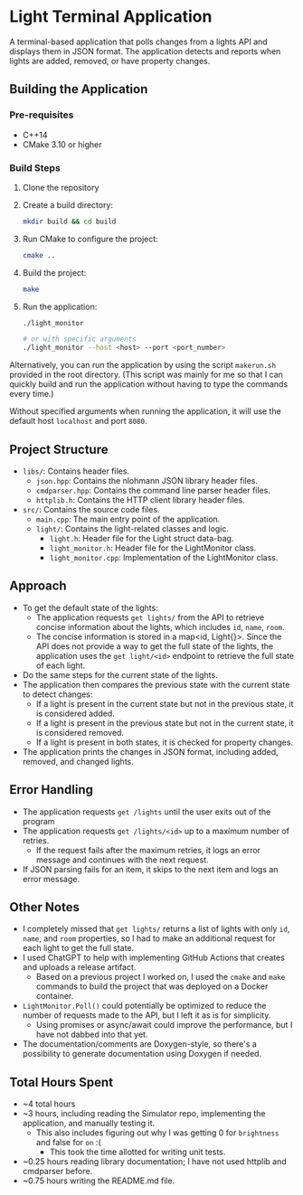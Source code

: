 # Light Terminal Application

A terminal-based application that polls changes from a lights API and displays them in JSON format. The application detects and reports when lights are added, removed, or have property changes.

## Building the Application

### Pre-requisites

- C++14
- CMake 3.10 or higher

### Build Steps

1. Clone the repository
2. Create a build directory:

   ```bash
   mkdir build && cd build
   ```

3. Run CMake to configure the project:

   ```bash
   cmake ..
   ```

4. Build the project:

   ```bash
   make
   ```

5. Run the application:

   ```bash
   ./light_monitor

   # or with specific arguments
   ./light_monitor --host <host> --port <port_number>
   ```

Alternatively, you can run the application by using the script `makerun.sh` provided in the root directory. (This script was mainly for me so that I can quickly build and run the application without having to type the commands every time.)

Without specified arguments when running the application, it will use the default host `localhost` and port `8080`.

## Project Structure

- `libs/`: Contains header files.
  - `json.hpp`: Contains the nlohmann JSON library header files.
  - `cmdparser.hpp`: Contains the command line parser header files.
  - `httplib.h`: Contains the HTTP client library header files.
- `src/`: Contains the source code files.
  - `main.cpp`: The main entry point of the application.
  - `light/`: Contains the light-related classes and logic.
    - `light.h`: Header file for the Light struct data-bag.
    - `light_monitor.h`: Header file for the LightMonitor class.
    - `light_monitor.cpp`: Implementation of the LightMonitor class.

## Approach

- To get the default state of the lights:
  - The application requests `get lights/` from the API to retrieve concise information about the lights, which includes `id`, `name`, `room`.
  - The concise information is stored in a map<id, Light{}>. Since the API does not provide a way to get the full state of the lights, the application uses the `get light/<id>` endpoint to retrieve the full state of each light.
- Do the same steps for the current state of the lights.
- The application then compares the previous state with the current state to detect changes:
  - If a light is present in the current state but not in the previous state, it is considered added.
  - If a light is present in the previous state but not in the current state, it is considered removed.
  - If a light is present in both states, it is checked for property changes.
- The application prints the changes in JSON format, including added, removed, and changed lights.

## Error Handling

- The application requests `get /lights` until the user exits out of the program
- The application requests `get /lights/<id>` up to a maximum number of retries.
  - If the request fails after the maximum retries, it logs an error message and continues with the next request.
- If JSON parsing fails for an item, it skips to the next item and logs an error message.

## Other Notes

- I completely missed that `get lights/` returns a list of lights with only `id`, `name`, and `room` properties, so I had to make an additional request for each light to get the full state.
- I used ChatGPT to help with implementing GitHub Actions that creates and uploads a release artifact.
  - Based on a previous project I worked on, I used the `cmake` and `make` commands to build the project that was deployed on a Docker container.
- `LightMonitor.Poll()` could potentially be optimized to reduce the number of requests made to the API, but I left it as is for simplicity.
  - Using promises or async/await could improve the performance, but I have not dabbed into that yet.
- The documentation/comments are Doxygen-style, so there's a possibility to generate documentation using Doxygen if needed.

## Total Hours Spent

- ~4 total hours
- ~3 hours, including reading the Simulator repo, implementing the application, and manually testing it.
  - This also includes figuring out why I was getting 0 for `brightness` and false for `on` :(
    - This took the time allotted for writing unit tests.
- ~0.25 hours reading library documentation; I have not used httplib and cmdparser before.
- ~0.75 hours writing the README.md file.
